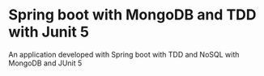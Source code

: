 # Spring boot with MongoDB and TDD with Junit 5
An application developed with Spring boot with TDD and NoSQL with MongoDB and JUnit 5
